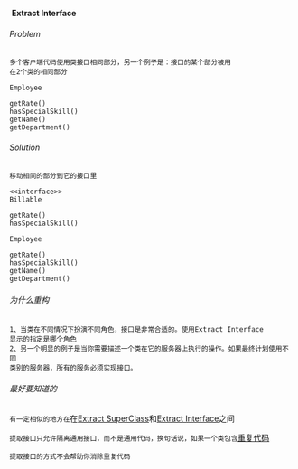 

​                                                  **Extract Interface**

###### Problem

```
多个客户端代码使用类接口相同部分，另一个例子是：接口的某个部分被用
在2个类的相同部分
```

```
Employee

getRate()
hasSpecialSkill()
getName()
getDepartment()
```

###### Solution

```
移动相同的部分到它的接口里
```

```
<<interface>>
Billable

getRate()
hasSpecialSkill()
```

```
Employee

getRate()
hasSpecialSkill()
getName()
getDepartment()
```

###### 为什么重构

```
1、当类在不同情况下扮演不同角色，接口是非常合适的。使用Extract Interface
显示的指定是哪个角色
2、另一个明显的例子是当你需要描述一个类在它的服务器上执行的操作。如果最终计划使用不同
类别的服务器，所有的服务必须实现接口。
```



###### 最好要知道的

```有一定相似的地方在```在[Extract SuperClass](./Extract-SuperClass.md)和[Extract Interface](./Extract-Interface.md)之间

```提取接口只允许隔离通用接口，而不是通用代码，换句话说，如果一个类包含```[重复代码](./Deplicate-code.md)

```提取接口的方式不会帮助你消除重复代码```

